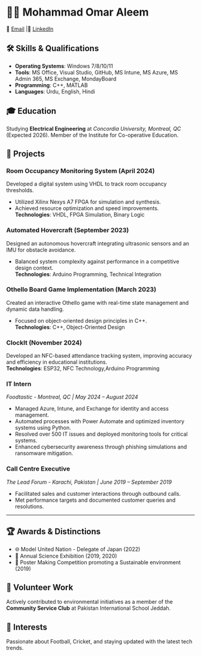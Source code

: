 # 👨‍💻 Mohammad Omar Aleem

📧 [Email](mailto:momaraleem30@gmail.com) |🔗 [LinkedIn](https://www.linkedin.com/in/mohammad-omar-aleem)

## 🛠 Skills & Qualifications

- **Operating Systems**: Windows 7/8/10/11
- **Tools**: MS Office, Visual Studio, GitHub, MS Intune, MS Azure, MS Admin 365, MS Exchange, MondayBoard
- **Programming**: C++, MATLAB
- **Languages**: Urdu, English, Hindi

## 🎓 Education

Studying **Electrical Engineering** at _Concordia University, Montreal, QC_ (Expected 2026). Member of the Institute for Co-operative Education.

## 🚀 Projects

### **Room Occupancy Monitoring System** (April 2024)  
Developed a digital system using VHDL to track room occupancy thresholds.  
- Utilized Xilinx Nexys A7 FPGA for simulation and synthesis.  
- Achieved resource optimization and speed improvements.  
**Technologies**: VHDL, FPGA Simulation, Binary Logic  

### **Automated Hovercraft** (September 2023)  
Designed an autonomous hovercraft integrating ultrasonic sensors and an IMU for obstacle avoidance.  
- Balanced system complexity against performance in a competitive design context.  
**Technologies**: Arduino Programming, Technical Integration  

### **Othello Board Game Implementation** (March 2023)  
Created an interactive Othello game with real-time state management and dynamic data handling.  
- Focused on object-oriented design principles in C++.  
**Technologies**: C++, Object-Oriented Design  

### **ClockIt** (November 2024)
Developed an NFC-based attendance tracking system, improving accuracy and efficiency in educational institutions.  
**Technologies**: ESP32, NFC Technology,Arduino Programming
  

### **IT Intern**  
_Foodtastic - Montreal, QC | May 2024 – August 2024_  
- Managed Azure, Intune, and Exchange for identity and access management.  
- Automated processes with Power Automate and optimized inventory systems using Python.  
- Resolved over 500 IT issues and deployed monitoring tools for critical systems.  
- Enhanced cybersecurity awareness through phishing simulations and ransomware mitigation.  

### **Call Centre Executive**  
_The Lead Forum - Karachi, Pakistan | June 2019 – September 2019_  
- Facilitated sales and customer interactions through outbound calls.  
- Met performance targets and documented customer queries and resolutions.  

---


## 🏆 Awards & Distinctions

- 🌐 Model United Nation - Delegate of Japan (2022)
- 🔬 Annual Science Exhibition (2019, 2020)
- 🎨 Poster Making Competition promoting a Sustainable environment (2019)

## 🤝 Volunteer Work

Actively contributed to environmental initiatives as a member of the **Community Service Club** at Pakistan International School Jeddah.

## 🏏 Interests

Passionate about Football, Cricket, and staying updated with the latest tech trends.
